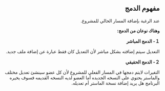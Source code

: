 <div dir = "rtl">

## مفهوم الدمج

عند الرغبة بإضافة المسار الحالي للمشروع.

**وهناك نوعان من الدمج:**

**１- الدمج المباشر**

التعديل سيتم إضافته بشكل مباشر لأن التعديل كان فقط عبارة عن إضافة ملف جديد.

**２- الدمج الحقيقي**

التغيرات لايتم دمجها في المسار الفعلي للمشروع لأن كل عضو سينشئ تعديل مختلف والماستر يحتوي على النسخه الجديده أما العضو لديه النسخه القديمه فسوف يخيره البرنامج هل يريد إضافة نسخة الماستر أم تعديله.
</div>
